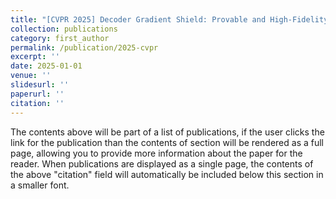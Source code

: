 ```yaml
---
title: "[CVPR 2025] Decoder Gradient Shield: Provable and High-Fidelity Prevention of Gradient-Based Box-Free Watermark Removal"
collection: publications
category: first_author
permalink: /publication/2025-cvpr
excerpt: ''
date: 2025-01-01
venue: ''
slidesurl: ''
paperurl: ''
citation: ''
---
```


The contents above will be part of a list of publications, if the user clicks the link for the publication than the contents of section will be rendered as a full page, allowing you to provide more information about the paper for the reader. When publications are displayed as a single page, the contents of the above "citation" field will automatically be included below this section in a smaller font.
